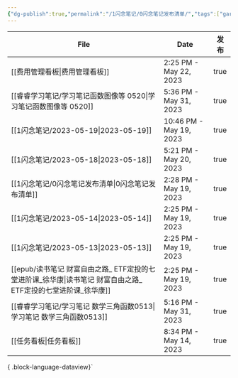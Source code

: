 ```yaml
---
{"dg-publish":true,"permalink":"/1闪念笔记/0闪念笔记发布清单/","tags":["gardenEntry"]}
---
```


| File                                                                   | Date                    | 发布   |
| ---------------------------------------------------------------------- | ----------------------- | ---- |
| [[费用管理看板\|费用管理看板]]                                                  | 2:25 PM - May 22, 2023  | true |
| [[睿睿学习笔记/学习笔记函数图像等 0520\|学习笔记函数图像等 0520]]                           | 5:36 PM - May 31, 2023  | true |
| [[1闪念笔记/2023-05-19\|2023-05-19]]                                    | 10:46 PM - May 19, 2023 | true |
| [[1闪念笔记/2023-05-18\|2023-05-18]]                                    | 5:21 PM - May 20, 2023  | true |
| [[1闪念笔记/0闪念笔记发布清单\|0闪念笔记发布清单]]                                      | 2:28 PM - May 19, 2023  | true |
| [[1闪念笔记/2023-05-14\|2023-05-14]]                                    | 2:25 PM - May 19, 2023  | true |
| [[1闪念笔记/2023-05-13\|2023-05-13]]                                    | 2:25 PM - May 19, 2023  | true |
| [[epub/读书笔记 财富自由之路_ ETF定投的七堂进阶课_徐华康\|读书笔记 财富自由之路_ ETF定投的七堂进阶课_徐华康]] | 2:25 PM - May 19, 2023  | true |
| [[睿睿学习笔记/学习笔记 数学三角函数0513\|学习笔记 数学三角函数0513]]                         | 5:16 PM - May 31, 2023  | true |
| [[任务看板\|任务看板]]                                                      | 8:34 PM - May 14, 2023  | true |

{ .block-language-dataview}`

